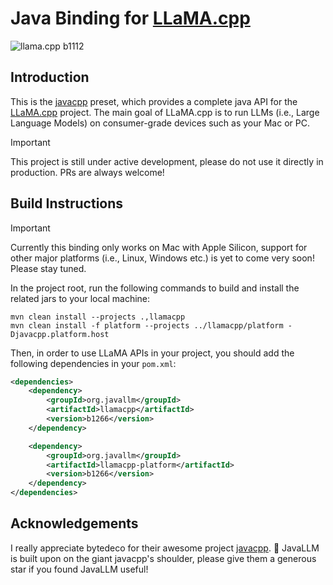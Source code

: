 # Java Binding for [LLaMA.cpp](https://github.com/ggerganov/llama.cpp)
![llama.cpp b1112](https://img.shields.io/badge/llama.cpp-%23b1187-informational)

## Introduction
This is the [javacpp](https://github.com/bytedeco/javacpp) preset, which provides a complete java API for the [LLaMA.cpp](https://github.com/ggerganov/llama.cpp) project. The main goal of LLaMA.cpp is to run LLMs (i.e., Large Language Models) on consumer-grade devices such as your Mac or PC.

> [!IMPORTANT]
> This project is still under active development, please do not use it directly in production. PRs are always welcome!

## Build Instructions
> [!IMPORTANT]
> Currently this binding only works on Mac with Apple Silicon,
> support for other major platforms (i.e., Linux, Windows etc.) is yet to come very soon!
> Please stay tuned.

In the project root, run the following commands to build and install the related jars to your local machine:
```shell
mvn clean install --projects .,llamacpp
mvn clean install -f platform --projects ../llamacpp/platform -Djavacpp.platform.host
```
Then, in order to use LLaMA APIs in your project, you should add the following dependencies in your `pom.xml`:
```xml
<dependencies>
    <dependency>
        <groupId>org.javallm</groupId>
        <artifactId>llamacpp</artifactId>
        <version>b1266</version>
    </dependency>

    <dependency>
        <groupId>org.javallm</groupId>
        <artifactId>llamacpp-platform</artifactId>
        <version>b1266</version>
    </dependency>
</dependencies>
```

## Acknowledgements
I really appreciate bytedeco for their awesome project [javacpp](https://github.com/bytedeco/javacpp). 🥳 JavaLLM is built upon on the giant javacpp's shoulder, please give them a generous star if you found JavaLLM useful!
